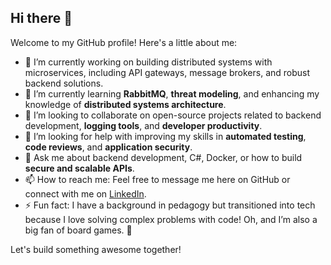 ## Hi there 👋

Welcome to my GitHub profile! Here's a little about me:

- 🔭 I’m currently working on building distributed systems with microservices, including API gateways, message brokers, and robust backend solutions.
- 🌱 I’m currently learning **RabbitMQ**, **threat modeling**, and enhancing my knowledge of **distributed systems architecture**.
- 👯 I’m looking to collaborate on open-source projects related to backend development, **logging tools**, and **developer productivity**.
- 🤔 I’m looking for help with improving my skills in **automated testing**, **code reviews**, and **application security**.
- 💬 Ask me about backend development, C#, Docker, or how to build **secure and scalable APIs**.
- 📫 How to reach me: Feel free to message me here on GitHub or connect with me on [LinkedIn]([https://linkedin.com](https://www.linkedin.com/in/andreasbarbesgaard/)).
- ⚡ Fun fact: I have a background in pedagogy but transitioned into tech because I love solving complex problems with code! Oh, and I’m also a big fan of board games. 🎲

Let's build something awesome together!

